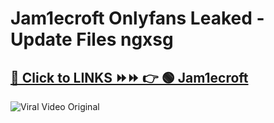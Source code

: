 
 # Jam1ecroft Onlyfans Leaked - Update Files ngxsg

## <h2><a href="https://clipsfans.com/Jam1ecroft&ref=git">🔗 Click to LINKS ⏩⏩ 👉 🟢 Jam1ecroft </a></h2>

<a href="https://clipsfans.com/Jam1ecroft&ref=git" rel="nofollow" data-target="animated-image.originalLink"><img src="https://i.ibb.co.com/xMMVF88/686577567.gif" alt="Viral Video Original" style="max-width: 100%; display: inline-block;" data-target="animated-image.originalImage"></a>

